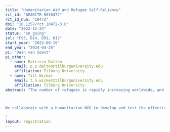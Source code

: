 ```yaml
---
title: "Humanitarian Aid and Refugee Self-Reliance"
rct_id: "AEARCTR-0010472"
rct_id_num: "10472"
doi: "10.1257/rct.10472-3.0"
date: "2022-11-24"
status: "on_going"
jel: "C93, D14, D91, O12"
start_year: "2022-09-19"
end_year: "2024-04-26"
pi: "Daan van Soest"
pi_other:
  - name: Patricio Dalton
    email: p.s.dalton@tilburguniversity.edu
    affiliation: Tilburg University
  - name: Till Wicker
    email: t.n.wicker@tilburguniversity.edu
    affiliation: Tilburg University
abstract: "The number of refugees is rapidly increasing worldwide, and this trend is expected to continue. Humanitarian aid organisations increasingly use cash transfers to help recipients regain control of their lives. While a recent pilot program in Uganda documented that cash transfers improved refugees’ short-run quality of life, they did not encourage savings and investments, failing to strengthen refugees’ long-term self-reliance. This is consistent with the view that poverty is multifaceted, and that merely relaxing the financial constraint is not sufficient to escape poverty. 

We collaborate with a humanitarian NGO to develop and test the effectiveness of innovative, low-cost, and scalable interventions aimed at increasing the impact of cash transfers on self-reliance, via a Randomized Controlled Trial among 861 refugee households (~5300 refugees) in Uganda.
"
layout: registration
---
```


